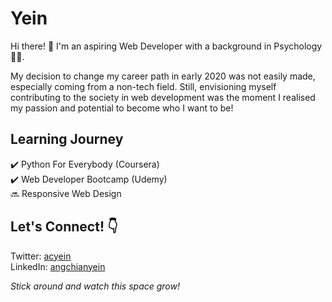 # **Yein**  
Hi there! :wave: I'm an aspiring Web Developer with a background in Psychology :woman_student:.  

My decision to change my career path in early 2020 was not easily made, especially coming from a non-tech field. Still, envisioning myself contributing to the society in web development was the moment I realised my passion and potential to become who I want to be!

## Learning Journey
:heavy_check_mark: Python For Everybody (Coursera)  
:heavy_check_mark: Web Developer Bootcamp (Udemy)  
:soon: Responsive Web Design

## Let's Connect! :point_down:
Twitter: [acyein](https://twitter.com/acyein)  
LinkedIn: [angchianyein](https://www.linkedin.com/in/angchianyein)  

*Stick around and watch this space grow!*